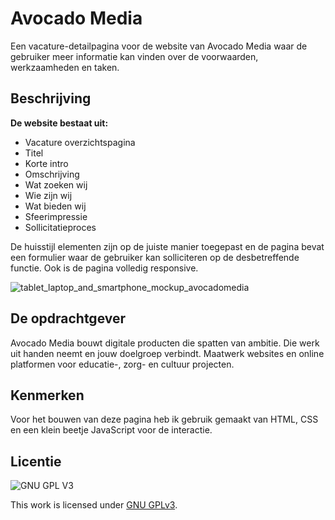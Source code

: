 # Avocado Media

Een vacature-detailpagina voor de website van Avocado Media waar de gebruiker meer informatie kan vinden over de voorwaarden, werkzaamheden en taken.

## Beschrijving

**De website bestaat uit:**
  - Vacature overzichtspagina
  - Titel
  - Korte intro
  - Omschrijving
  - Wat zoeken wij
  - Wie zijn wij
  - Wat bieden wij
  - Sfeerimpressie
  - Sollicitatieproces

De huisstijl elementen zijn op de juiste manier toegepast en de pagina bevat een formulier waar de gebruiker kan solliciteren op de desbetreffende functie. Ook is de pagina volledig responsive.

![tablet_laptop_and_smartphone_mockup_avocadomedia](https://user-images.githubusercontent.com/112861375/214558395-d8f02a31-2d93-43a2-90d3-3f0bfca0b640.png)


## De opdrachtgever

Avocado Media bouwt digitale producten die spatten van ambitie. Die werk uit handen neemt en jouw doelgroep verbindt. Maatwerk 
websites en online platformen voor educatie-, zorg- en cultuur projecten.

## Kenmerken

Voor het bouwen van deze pagina heb ik gebruik gemaakt van HTML, CSS en een klein beetje JavaScript voor de interactie. 

## Licentie

![GNU GPL V3](https://www.gnu.org/graphics/gplv3-127x51.png)

This work is licensed under [GNU GPLv3](./LICENSE).
